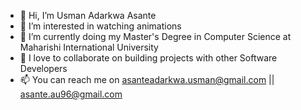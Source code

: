 - 👋 Hi, I’m Usman Adarkwa Asante
- 👀 I’m interested in watching animations 
- 🌱 I’m currently doing my Master's Degree in Computer Science at Maharishi International University
- 💞️ I love to collaborate on building projects with other Software Developers
- 📫 You can reach me on asanteadarkwa.usman@gmail.com || asante.au96@gmail.com

<!---
Asante-Adarkwa-Usman/Asante-Adarkwa-Usman is a ✨ special ✨ repository because its `README.md` (this file) appears on your GitHub profile.
You can click the Preview link to take a look at your changes.
--->

